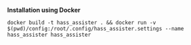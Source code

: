 **Installation using Docker**

`docker build -t hass_assister .
&& docker run
-v $(pwd)/config:/root/.config/hass_assister.settings
--name hass_assister
hass_assister `